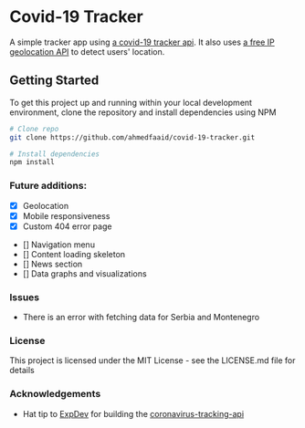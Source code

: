 # Covid-19 Tracker

A simple tracker app using [a covid-19 tracker api](https://github.com/ExpDev07/coronavirus-tracker-api). It also uses [a free IP geolocation API](https://freegeoip.app/) to detect users' location.

## Getting Started

To get this project up and running within your local development environment, clone the repository and install dependencies using NPM

```bash
# Clone repo
git clone https://github.com/ahmedfaaid/covid-19-tracker.git

# Install dependencies
npm install
```

### Future additions:

-   [x] Geolocation
-   [x] Mobile responsiveness
-   [x] Custom 404 error page
-   [] Navigation menu
-   [] Content loading skeleton
-   [] News section
-   [] Data graphs and visualizations

### Issues

-   There is an error with fetching data for Serbia and Montenegro

### License

This project is licensed under the MIT License - see the LICENSE.md file for details

### Acknowledgements

-   Hat tip to [ExpDev](https://github.com/ExpDev07) for building the [coronavirus-tracking-api](https://github.com/ExpDev07/coronavirus-tracker-api)
